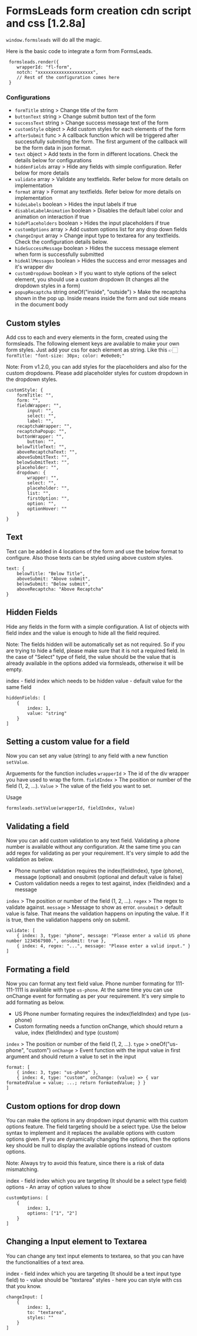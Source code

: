 # FormsLeads form creation cdn script and css [1.2.8a]

`window.formsleads` will do all the magic.

Here is the basic code to integrate a form from FormsLeads.

```
 formsleads.render({
    wrapperId: "fl-form",
    notch: "xxxxxxxxxxxxxxxxxxxxx",
    // Rest of the configuration comes here
 }
```

### Configurations
- `formTitle` string > Change title of the form
- `buttonText` string > Change submit button text of the form
- `successText` string > Change success message text of the form
- `customStyle` object > Add custom styles for each elements of the form
- `afterSubmit` func > A callback function which will be triggered after successfully submiting the form. The first argument of the callback will be the form data in json format.
- `text` object > Add texts in the form in different locations. Check the details below for configurations
- `hiddenFields` array > Hide any fields with simple configuration. Refer below for more details
- `validate` array > Validate any textfields. Refer below for more details on implementation
- `format` array > Format any textfields. Refer below for more details on implementation
- `hideLabels` boolean > Hides the input labels if true
- `disableLabelAnimation` boolean > Disables the default label color and animation on interaction if true
- `hidePlaceholders` boolean > Hides the input placeholders if true
- `customOptions` array > Add custom options list for any drop down fields
- `changeInput` array > Change input type to textarea for any textfields. Check the configuration details below.
- `hideSuccessMessage` boolean > Hides the success message element when form is successfully submitted
- `hideAllMessages` boolean > Hides the success and error messages and it's wrapper div
- `customDropdown` boolean > If you want to style options of the select element, you should use a custom dropdown (It changes all the dropdown styles in a form)
- `popupRecaptcha` string oneOf("inside", "outside") > Make the recaptcha shown in the pop up. Inside means inside the form and out side means in the document body

## Custom styles
Add css to each and every elements in the form, created using the formsleads. The following element keys are available to make your own form styles. Just add your css for each element as string.
Like this 👉🏻 `formTitle: "font-size: 30px; color: #e0e0e0;"`

Note: From v1.2.0, you can add styles for the placeholders and also for the custom dropdowns. Please add placeholder styles for custom dropdown in the dropdown styles.

```
customStyle: {
    formTitle: "",
    form: "",
    fieldWrapper: "",
        input: "",
        select: "",     
        label: "",
    recaptchaWrapper: "",
    recaptchaPopup: "",
    buttonWrapper: "",
        button: "",
    belowTitleText: "",
    aboveRecaptchaText: "",
    aboveSubmitText: "",
    belowSubmitText: "",
    placeholder: "",
    dropdown: {
        wrapper: "",
        select: "",
        placeholder: "",
        list: "",
        firstOption: "",
        option: "",
        optionHover: ""
    }
}
```

## Text
Text can be added in 4 locations of the form and use the below format to configure. Also those texts can be styled using above custom styles.

```
text: {
    belowTitle: "Below Title",
    aboveSubmit: "Above submit",
    belowSubmit: "Below submit",
    aboveRecaptcha: "Above Recaptcha"
}
```

## Hidden Fields
Hide any fields in the form with a simple configuration. A list of objects with field index and the value is enough to hide all the field required.

Note: The fields hidden will be automatically set as not required. So if you are trying to hide a field, please make sure that it is not a required field. In the case of "Select" type of field, the value should be the value that is already available in the options added via formsleads, otherwise it will be empty.

index - field index which needs to be hidden
value - default value for the same field

```
hiddenFields: [
    {
        index: 1,
        value: "string"
    }
]
```

## Setting a custom value for a field
Now you can set any value (string) to any field with a new function `setValue`.

Arguements for the function includes
`wrapperId` > The id of the div wrapper you have used to wrap the form.
`fieldIndex` > The position or number of the field (1, 2, ...).
`Value` > The value of the field you want to set.

Usage
```
formsleads.setValue(wrapperId, fieldIndex, Value)
```

## Validating a field
Now you can add custom validation to any text field. Validating a phone number is available without any configuration. At the same time you can add regex for validating as per your requirement. It's very simple to add the validation as below.

- Phone number validation requires the index(fieldIndex), type (phone), message (optional) and onsubmit (optional and default value is false)
- Custom validation needs a regex to test against, index (fieldIndex) and a message

`index` > The position or number of the field (1, 2, ...).
`regex` > The regex to validate against.
`message` > Message to show as error.
`onsubmit` > default value is false. That means the validation happens on inputing the value. If it is true, then the validation happens only on submit.

```
validate: [
    { index: 3, type: "phone", message: "Please enter a valid US phone number 1234567980.", onsubmit: true },
    { index: 4, regex: "...", message: "Please enter a valid input." }
]
```

## Formating a field
Now you can format any text field value. Phone number formating for 111-111-1111 is available with type `us-phone`. At the same time you can use onChange event for formating as per your requirement. It's very simple to add formating as below.

- US Phone number formating requires the index(fieldIndex) and type (us-phone)
- Custom formating needs a function onChange, which should return a value, index (fieldIndex) and type (custom)

`index` > The position or number of the field (1, 2, ...).
`type` > oneOf("us-phone", "custom")
`onChange` > Event function with the input value in first argument and should return a value to set in the input

```
format: [
    { index: 3, type: "us-phone" },
    { index: 4, type: "custom", onChange: (value) => { var formatedValue = value; ...; return formatedValue; } }
]
```

## Custom options for drop down
You can make the options in any dropdown input dynamic with this custom options feature. The field targeting should be a select type. Use the below syntax to implement and it replaces the available options with custom options given. If you are dynamically changing the options, then the options key should be null to display the available options instead of custom options.

Note: Always try to avoid this feature, since there is a risk of data mismatching.

index - field index which you are targeting (It should be a select type field)
options - An array of option values to show

```
customOptions: [
    {
        index: 1,
        options: ["1", "2"]
    }
]
```

## Changing a Input element to Textarea
You can change any text input elements to textarea, so that you can have the functionalities of a text area.

index - field index which you are targeting (It should be a text input type field)
to - value should be "textarea"
styles - here you can style with css that you know.

```
changeInput: [
    {
        index: 1,
        to: "textarea",
        styles: ""
    }
]
```